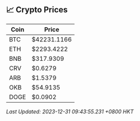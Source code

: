 ## 📈 Crypto Prices

| Coin | Price |
| ---- | ----- |
| BTC | $42231.1166 |
| ETH | $2293.4222 |
| BNB | $317.9309 |
| CRV | $0.6279 |
| ARB | $1.5379 |
| OKB | $54.9135 |
| DOGE | $0.0902 |

_Last Updated: 2023-12-31 09:43:55.231 +0800 HKT_